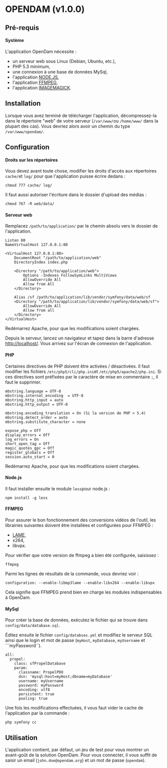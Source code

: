 # OPENDAM (v1.0.0) #

## Pré-requis ##

#### Système ####

L'application OpenDam nécessite :

- un serveur web sous Linux (Debian, Ubuntu, etc.),
- PHP 5.3 minimum,
- une connexion à une base de données MySql,
- l'application [NODE.JS](http://nodejs.org/),
- l'application [FFMPEG](http://www.ffmpeg.org/),
- l'application [IMAGEMAGICK](http://www.imagemagick.org/).

## Installation ##

Lorsque vous avez terminé de télécharger l'application, décompressez-la dans le répertoire "web" de votre serveur (```/var/www/```ou ```/home/www/``` dans la plupart des cas). Vous devriez alors avoir un chemin du type ```/var/www/opendam/```.

## Configuration ##

#### Droits sur les répertoires ####

Vous devez avant toute chose, modifier les droits d'accès aux répertoires ```cache/```et ```log/``` pour que l'application puisse écrire dedans :

```
chmod 777 cache/ log/
```

Il faut aussi autoriser l'écriture dans le dossier d'upload des médias :

```
chmod 767 -R web/data/
```

#### Serveur web ####
Remplacez ```/path/to/application/``` par le chemin absolu vers le dossier de l'application.

```
Listen 80
NameVirtualHost 127.0.0.1:80

<VirtualHost 127.0.0.1:80>
	DocumentRoot "/path/to/application/web"
    DirectoryIndex index.php

	<Directory "/path/to/application/web">
		Options -Indexes FollowSymLinks MultiViews
		AllowOverride All
		Allow from All
	</Directory>

	Alias /sf /path/to/application/lib/vendor/symfony/data/web/sf
	<Directory "/path/to/application/lib/vendor/symfony/data/web/sf">
		AllowOverride All
		Allow from all
	</Directory>
</VirtualHost>
```
Redémarrez Apache, pour que les modifications soient chargées.

Depuis le serveur, lancez un navigateur et tapez dans la barre d'adresse <http://localhost/>. Vous arrivez sur l'écran de connexion de l'application.

#### PHP #####

Certaines directives de PHP doivent être activées / désactivées. Il faut modifier les fichiers ```/etc/php5/cli/php.ini```et ```/etc/php5/apache2/php.ini```. Si ces directives sont préfixées par le caractère de mise en commentaire ```;```, il faut le supprimer.

```
mbstring.language = UTF-8  
mbstring.internal_encoding  = UTF-8
mbstring.http_input = auto
mbstring.http_output = UTF-8

mbstring.encoding_translation = On (Si la version de PHP < 5.4)
mbstring.detect_order = auto
mbstring.substitute_character = none

expose_php = Off
display_errors = Off
log_errors = On
short_open_tag = Off
magic_quotes_gpc = Off
register_globals = Off
session.auto_start = 0
```
Redémarrez Apache, pour que les modifications soient chargées.

#### Node.js ####

Il faut installer ensuite le module ```less```pour node.js :

```
npm install -g less
```

#### FFMPEG ####

Pour assurer le bon fonctionnement des conversions vidéos de l'outil, les librairies suivantes doivent être installées et configurées pour FFMPEG :

- [LAME](http://lame.sourceforge.net/),
- x264,
- libvpx.

Pour vérifier que votre version de ffmpeg a bien été configurée, saisissez :

```
ffmpeg
```

Parmi les lignes de résultats de la commande, vous devriez voir :

```
configuration: --enable-libmp3lame --enable-libx264 --enable-libvpx
```

Cela signifie que FFMPEG prend bien en charge les modules indispensables à OpenDam.

#### MySql ####

Pour créer la base de données, exécutez le fichier qui se trouve dans ```config/data/database.sql```.

Éditez ensuite le fichier ```config/databses.yml``` et modifiez le serveur SQL ainsi que le login et mot de passe (```myHost```, ```myDatabase```, ```myUsername``` et ```myPassword``).

```
all:
  propel:
    class: sfPropelDatabase
    param:
      classname: PropelPDO
      dsn: 'mysql:host=myHost;dbname=myDatabase'
      username: myUsername
      password: myPassword
      encoding: utf8
      persistent: true
      pooling: true
```

Une fois les modifications effectuées, il vous faut vider le cache de l'application par la commande :

```
php symfony cc
```

## Utilisation ##
L'application contient, par défaut, un jeu de test pour vous montrer un avant-goût de la solution OpenDam.
Pour vous connecter, il vous suffit de saisir un email (```john.doe@opendam.org```) et un mot de passe (```opendam```).